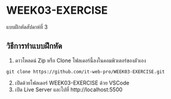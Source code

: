 # WEEK03-EXERCISE

แบบฝึกหัดสัปดาห์ที่ 3


## วิธีการทำแบบฝึกหัด
1. ดาวโหลดน์ Zip หรือ Clone โฟลเดอร์นี้ลงในคอมพิวเตอร์ของตัวเอง
```
git clone https://github.com/it-web-pro/WEEK03-EXERCISE.git
```
2. เปิดด้วยโฟลเดอร์ WEEK03-EXERCISE ด้วย VSCode
3. เปิด Live Server และไปที่ http://localhost:5500
